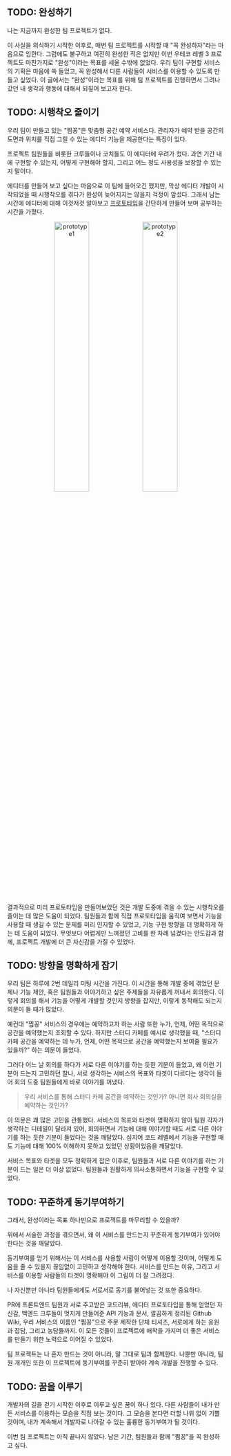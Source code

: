 ## TODO: 완성하기

나는 지금까지 완성한 팀 프로젝트가 없다.

이 사실을 의식하기 시작한 이후로, 매번 팀 프로젝트를 시작할 때 "꼭 완성하자"라는 마음으로 임한다. 그럼에도 불구하고 여전히 완성한 적은 없지만 이번 우테코 레벨 3 프로젝트도 마찬가지로 "완성"이라는 목표를 세울 수밖에 없었다. 우리 팀이 구현할 서비스의 기획은 마음에 쏙 들었고, 꼭 완성해서 다른 사람들이 서비스를 이용할 수 있도록 만들고 싶었다. 이 글에서는 "완성"이라는 목표를 위해 팀 프로젝트를 진행하면서 그려나갔던 내 생각과 행동에 대해서 되짚어 보고자 한다.

## TODO: 시행착오 줄이기

우리 팀이 만들고 있는 "찜꽁"은 맞춤형 공간 예약 서비스다. 관리자가 예약 받을 공간의 도면과 위치를 직접 그릴 수 있는 에디터 기능을 제공한다는 특징이 있다.

프로젝트 팀원들을 비롯한 크루들이나 코치들도 이 에디터에 우려가 컸다. 과연 기간 내에 구현할 수 있는지, 어떻게 구현해야 할지, 그리고 어느 정도 사용성을 보장할 수 있는지 말이다.

에디터를 만들어 보고 싶다는 마음으로 이 팀에 들어오긴 했지만, 막상 에디터 개발이 시작되었을 때 시행착오를 겪다가 완성이 늦어지지는 않을지 걱정이 앞섰다. 그래서 남는 시간에 에디터에 대해 이것저것 알아보고 [프로토](https://codesandbox.io/s/svg-drawing-editor-3wx34?file=/src/App.js)[타입](https://codesandbox.io/s/svg-board-move-scale-26z9q)을 간단하게 만들어 보며 공부하는 시간을 가졌다.

<div align="center">
<img src="https://user-images.githubusercontent.com/2542730/128658206-a58d880b-3a03-42fb-bb8a-786c4cae432b.gif" alt="prototype1" width="40%" />
<img src="https://user-images.githubusercontent.com/2542730/128658213-1b4b8677-6da7-4c3a-be4e-6921c0583f32.gif" alt="prototype2" width="40%" />
</div>

결과적으로 미리 프로토타입을 만들어보았던 것은 개발 도중에 겪을 수 있는 시행착오를 줄이는 데 많은 도움이 되었다. 팀원들과 함께 직접 프로토타입을 움직여 보면서 기능을 사용할 때 생길 수 있는 문제를 미리 인지할 수 있었고, 기능 구현 방향을 더 명확하게 하는 데 도움이 되었다. 무엇보다 어렵게만 느껴졌던 고비를 한 차례 넘겼다는 안도감과 함께, 프로젝트 개발에 더 큰 자신감을 가질 수 있었다.

## TODO: 방향을 명확하게 잡기

우리 팀은 하루에 2번 데일리 미팅 시간을 가진다. 이 시간을 통해 개발 중에 겪었던 문제나 기능 제안, 혹은 팀원들과 이야기하고 싶은 주제들을 자유롭게 꺼내서 회의한다. 이렇게 회의를 해서 기능을 어떻게 개발할 것인지 방향을 잡지만, 이렇게 동작해도 되는지 의문이 들 때가 많았다.

예컨대 "찜꽁" 서비스의 경우에는 예약하고자 하는 사람 또한 누가, 언제, 어떤 목적으로 공간을 예약했는지 조회할 수 있다. 하지만 스터디 카페를 예시로 생각했을 때, "스터디 카페 공간을 예약하는 데 누가, 언제, 어떤 목적으로 공간을 예약했는지 보여줄 필요가 있을까?" 하는 의문이 들었다.

그러다 어느 날 회의를 하다가 서로 다른 이야기를 하는 듯한 기분이 들었고, 왜 이런 기분이 드는지 고민하던 찰나, 서로 생각하는 서비스의 목표와 타겟이 다르다는 생각이 들어 회의 도중 팀원들에게 바로 이야기를 꺼냈다.

> 우리 서비스를 통해 스터디 카페 공간을 예약하는 것인가? 아니면 회사 회의실을 예약하는 것인가?

이 의문은 꽤 많은 고민을 관통했다. 서비스의 목표와 타겟이 명확하지 않아 팀원 각자가 생각하는 디테일이 달라져 있어, 회의하면서 기능에 대해 이야기할 때도 서로 다른 이야기를 하는 듯한 기분이 들었다는 것을 깨달았다. 심지어 코드 레벨에서 기능을 구현할 때도 기능에 대해 100% 이해하지 못하고 있었던 상황이었음을 깨달았다.

서비스 목표와 타겟을 모두 정확하게 잡은 이후로, 팀원들과 서로 다른 이야기를 하는 기분이 드는 일은 더 이상 없었다. 팀원들과 원활하게 의사소통하면서 기능을 구현할 수 있었다.

## TODO: 꾸준하게 동기부여하기

그래서, 완성이라는 목표 하나만으로 프로젝트를 마무리할 수 있을까?

위에서 서술한 과정을 겪으면서, 왜 이 서비스를 만드는지 꾸준하게 동기부여가 있어야 한다는 것을 깨달았다.

동기부여를 얻기 위해서는 이 서비스를 사용할 사람이 어떻게 이용할 것이며, 어떻게 도움을 줄 수 있을지 끊임없이 고민하고 생각해야 한다. 서비스를 만드는 이유, 그리고 서비스를 이용할 사람들의 타겟이 명확해야 이 그림이 더 잘 그려졌다.

나 자신뿐만 아니라 팀원들에게도 서로서로 동기를 불어넣는 것 또한 중요하다.

PR에 프론트엔드 팀원과 서로 주고받은 코드리뷰, 에디터 프로토타입을 통해 얻었던 자신감, 백엔드 크루들이 멋지게 만들어준 API 기능과 문서, 깔끔하게 정리된 Github Wiki, 우리 서비스의 이름인 "찜꽁"으로 주문 제작한 단체 티셔츠, 서로에게 하는 응원과 잡담, 그리고 농담들까지. 이 모든 것들이 프로젝트에 애착을 가지며 더 좋은 서비스를 만들기 위한 노력으로 이어질 수 있었다.

팀 프로젝트는 나 혼자 만드는 것이 아니라, 말 그대로 팀과 함께한다. 나뿐만 아니라, 팀원 개개인 또한 이 프로젝트에 동기부여를 꾸준히 받아야 계속 개발을 진행할 수 있다.

## TODO: 꿈을 이루기

개발자의 길을 걷기 시작한 이후로 이루고 싶은 꿈이 하나 있다. 다른 사람들이 내가 만든 서비스를 이용하는 모습을 직접 보는 것이다. 그 모습을 본다면 더할 나위 없이 기쁠 것이며, 내가 계속해서 개발자로 나아갈 수 있는 훌륭한 동기부여가 될 것이다.

이번 팀 프로젝트는 아직 끝나지 않았다. 남은 기간, 팀원들과 함께 "찜꽁"을 꼭 완성하고 싶다.
